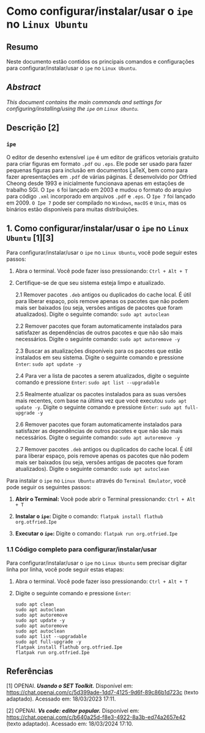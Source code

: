# Como configurar/instalar/usar o `ipe` no `Linux Ubuntu`

## Resumo

Neste documento estão contidos os principais comandos e configurações para configurar/instalar/usar o `ipe` no `Linux Ubuntu`.

## _Abstract_

_This document contains the main commands and settings for configuring/installing/using the `ipe` on `Linux Ubuntu`._

## Descrição [2]

### `ipe`

O editor de desenho extensível `ipe` é um editor de gráficos vetoriais gratuito para criar figuras em formato `.pdf` ou `.eps`. Ele pode ser usado para fazer pequenas figuras para inclusão em documentos LaTeX, bem como para fazer apresentações em `.pdf` de várias páginas. É desenvolvido por Otfried Cheong desde 1993 e inicialmente funcionava apenas em estações de trabalho SGI. O `Ipe 6` foi lançado em 2003 e mudou o formato do arquivo para código `.xml` incorporado em arquivos `.pdf` e `.eps`. O `Ipe 7` foi lançado em 2009. `O Ipe 7` pode ser compilado no `Windows`, `macOS` e `Unix`, mas os binários estão disponíveis para muitas distribuições.


## 1. Como configurar/instalar/usar o `ipe` no `Linux Ubuntu` [1][3]

Para configurar/instalar/usar o `ipe` no `Linux Ubuntu`, você pode seguir estes passos:

1. Abra o terminal. Você pode fazer isso pressionando: `Ctrl + Alt + T`

2. Certifique-se de que seu sistema esteja limpo e atualizado.

    2.1 Remover pacotes `.deb` antigos ou duplicados do cache local. É útil para liberar espaço, pois remove apenas os pacotes que não podem mais ser baixados (ou seja, versões antigas de pacotes que foram atualizados). Digite o seguinte comando: `sudo apt autoclean`

    2.2 Remover pacotes que foram automaticamente instalados para satisfazer as dependências de outros pacotes e que não são mais necessários. Digite o seguinte comando: `sudo apt autoremove -y`

    2.3 Buscar as atualizações disponíveis para os pacotes que estão instalados em seu sistema. Digite o seguinte comando e pressione `Enter`: `sudo apt update -y`

    2.4 Para ver a lista de pacotes a serem atualizados, digite o seguinte comando e pressione `Enter`:  `sudo apt list --upgradable`

    2.5 Realmente atualizar os pacotes instalados para as suas versões mais recentes, com base na última vez que você executou `sudo apt update -y`. Digite o seguinte comando e pressione `Enter`: `sudo apt full-upgrade -y`

    2.6 Remover pacotes que foram automaticamente instalados para satisfazer as dependências de outros pacotes e que não são mais necessários. Digite o seguinte comando: `sudo apt autoremove -y`

    2.7 Remover pacotes `.deb` antigos ou duplicados do cache local. É útil para liberar espaço, pois remove apenas os pacotes que não podem mais ser baixados (ou seja, versões antigas de pacotes que foram atualizados). Digite o seguinte comando: `sudo apt autoclean`

Para instalar o `ipe` no `Linux Ubuntu` através do `Terminal Emulator`, você pode seguir os seguintes passos:

1. **Abrir o Terminal:** Você pode abrir o Terminal pressionando: `Ctrl + Alt + T`

2. **Instalar o `ipe`:** Digite o comando: `flatpak install flathub org.otfried.Ipe`

3. **Executar o `ipe`:** Digite o comando: `flatpak run org.otfried.Ipe`

### 1.1 Código completo para configurar/instalar/usar

Para configurar/instalar/usar o `ipe` no `Linux Ubuntu` sem precisar digitar linha por linha, você pode seguir estas etapas:

1. Abra o terminal. Você pode fazer isso pressionando: `Ctrl + Alt + T`

2. Digite o seguinte comando e pressione `Enter`:

    ```
    sudo apt clean                               
    sudo apt autoclean
    sudo apt autoremove
    sudo apt update -y
    sudo apt autoremove
    sudo apt autoclean
    sudo apt list --upgradable
    sudo apt full-upgrade -y
    flatpak install flathub org.otfried.Ipe
    flatpak run org.otfried.Ipe
    ```


## Referências

[1] OPENAI. ***Usando o SET Toolkit.*** Disponível em: <https://chat.openai.com/c/5d399ade-1dd7-4125-9d6f-89c86b1d723c> (texto adaptado). Acessado em: 18/03/2023 17:11.

[2] OPENAI. ***Vs code: editor popular.*** Disponível em: <https://chat.openai.com/c/b640a25d-f8e3-4922-8a3b-ed74a2657e42> (texto adaptado). Acessado em: 18/03/2024 17:10.


